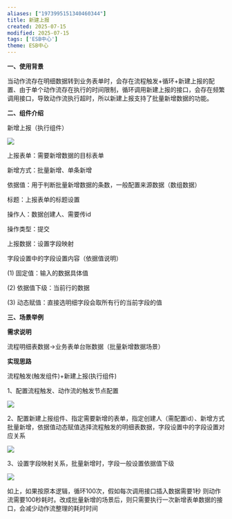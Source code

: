 ```yaml
---
aliases: ["1973995151340460344"]
title: 新建上报
created: 2025-07-15
modified: 2025-07-15
tags: ['ESB中心']
theme: ESB中心
---
```


**一、使用背景**

当动作流存在明细数据转到业务表单时，会存在流程触发+循环+新建上报的配置、由于单个动作流存在执行的时间限制，循环调用新建上报的接口，会存在频繁调用接口，导致动作流执行超时，所以新建上报支持了批量新增数据的功能。

**二、组件介绍**

新增上报（执行组件）

![](8c5b565a7259b14682e23b224961f45f.jpg)

上报表单：需要新增数据的目标表单

新增方式：批量新增、单条新增

依据值：用于判断批量新增数据的条数，一般配置来源数据（数组数据）

标题：上报表单的标题设置

操作人：数据创建人、需要传id

操作类型：提交

上报数据：设置字段映射

字段设置中的字段设置内容（依据值说明）

(1) 固定值：输入的数据具体值

(2) 依据值下级：当前行的数据

(3) 动态赋值：直接选明细字段会取所有行的当前字段的值

**三、场景举例**

**需求说明**

流程明细表数据->业务表单台账数据（批量新增数据场景）

**实现思路**

流程触发(触发组件)+新建上报(执行组件)

1、配置流程触发、动作流的触发节点配置

![](354fb8a2724c6f7d42809e2e866bc04e.jpg)

2、配置新建上报组件、指定需要新增的表单，指定创建人（需配置id）、新增方式批量新增，依据值动态赋值选择流程触发的明细表数据，字段设置中的字段设置对应关系

![](6d68df59db9c42c7485c28bce03e187a.jpg)

3、设置字段映射关系，批量新增时，字段一般设置依据值下级

![](8fcd4c8d9e510402f2f13292e97dc569.jpg)

如上，如果按原本逻辑，循环100次，假如每次调用接口插入数据需要1秒 则动作流需要100秒耗时。改成批量新增的场景后，则只需要执行一次新增表单数据的接口，会减少动作流整理的耗时时间
